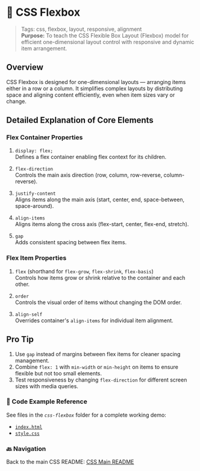 # 🎨 CSS Flexbox

> Tags: css, flexbox, layout, responsive, alignment  
> **Purpose:** To teach the CSS Flexible Box Layout (Flexbox) model for efficient one-dimensional layout control with responsive and dynamic item arrangement.

## Overview

CSS Flexbox is designed for one-dimensional layouts — arranging items either in a row or a column. It simplifies complex layouts by distributing space and aligning content efficiently, even when item sizes vary or change.

## Detailed Explanation of Core Elements

### Flex Container Properties

1. `display: flex;`  
   Defines a flex container enabling flex context for its children.

2. `flex-direction`  
   Controls the main axis direction (row, column, row-reverse, column-reverse).

3. `justify-content`  
   Aligns items along the main axis (start, center, end, space-between, space-around).

4. `align-items`  
   Aligns items along the cross axis (flex-start, center, flex-end, stretch).

5. `gap`  
   Adds consistent spacing between flex items.

### Flex Item Properties

1. `flex` (shorthand for `flex-grow`, `flex-shrink`, `flex-basis`)  
   Controls how items grow or shrink relative to the container and each other.

2. `order`  
   Controls the visual order of items without changing the DOM order.

3. `align-self`  
   Overrides container's `align-items` for individual item alignment.

## Pro Tip

1. Use `gap` instead of margins between flex items for cleaner spacing management.  
2. Combine `flex: 1` with `min-width` or `min-height` on items to ensure flexible but not too small elements.  
3. Test responsiveness by changing `flex-direction` for different screen sizes with media queries.

### 🧪 Code Example Reference

See files in the _`css-flexbox`_ folder for a complete working demo:

- [`index.html`](index.html)  
- [`style.css`](style.css)  

### 🔙 Navigation

Back to the main CSS README: [CSS Main README](../../README.md)
